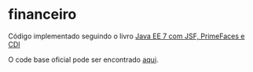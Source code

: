 # financeiro

Código implementado seguindo o livro [Java EE 7 com JSF, PrimeFaces e CDI](http://cafe.algaworks.com/livro-java-ee-7-com-jsf-primefaces-e-cdi/)

O code base oficial pode ser encontrado [aqui](https://github.com/algaworks/ebook-javaee).
